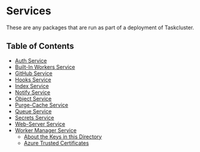 # Services

These are any packages that are run as part of a deployment of Taskcluster.

## Table of Contents

<!-- TOC BEGIN -->
* [Auth Service](auth#readme)
* [Built-In Workers Service](built-in-workers#readme)
* [GitHub Service](github#readme)
* [Hooks Service](hooks#readme)
* [Index Service](index#readme)
* [Notify Service](notify#readme)
* [Object Service](object#readme)
* [Purge-Cache Service](purge-cache#readme)
* [Queue Service](queue#readme)
* [Secrets Service](secrets#readme)
* [Web-Server Service](web-server#readme)
* [Worker Manager Service](worker-manager#readme)
    * [About the Keys in this  Directory](worker-manager/src/providers/aws-keys#readme)
    * [Azure Trusted Certificates](worker-manager/src/providers/azure/azure-ca-certs#readme)
<!-- TOC END -->
